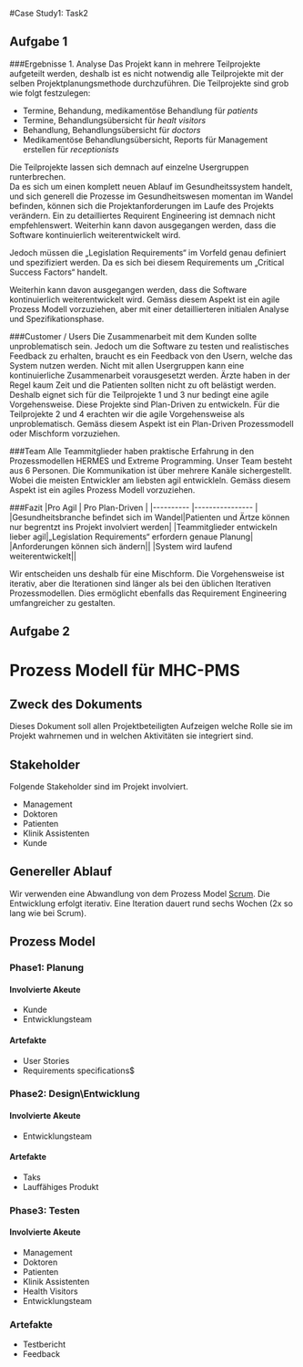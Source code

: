 #Case Study1: Task2

## Aufgabe 1

###Ergebnisse 1. Analyse
Das Projekt kann in mehrere Teilprojekte aufgeteilt werden, deshalb ist es nicht notwendig alle Teilprojekte mit der selben Projektplanungsmethode durchzuführen.
Die Teilprojekte sind grob wie folgt festzulegen:

* Termine, Behandung, medikamentöse Behandlung für *patients*
* Termine, Behandlungsübersicht für  *healt visitors*
* Behandlung, Behandlungsübersicht für *doctors*
* Medikamentöse Behandlungsübersicht, Reports für Management erstellen für *receptionists*

Die Teilprojekte lassen sich demnach auf einzelne Usergruppen runterbrechen.  
Da es sich um einen komplett neuen Ablauf im Gesundheitssystem handelt, und sich generell die Prozesse im Gesundheitswesen momentan im Wandel befinden, können sich die Projektanforderungen im Laufe des Projekts verändern. Ein zu detailliertes Requirent Engineering ist demnach nicht empfehlenswert.
Weiterhin kann davon ausgegangen werden, dass die Software kontinuierlich weiterentwickelt wird.

Jedoch müssen die „Legislation Requirements“ 	im Vorfeld genau definiert und spezifiziert werden. Da es sich bei diesem Requirements um „Critical Success Factors“ handelt.

Weiterhin kann davon ausgegangen werden, dass die Software kontinuierlich weiterentwickelt wird.
Gemäss diesem Aspekt ist ein agile Prozess Modell vorzuziehen, aber mit einer detaillierteren initialen Analyse und Spezifikationsphase. 

###Customer / Users
Die Zusammenarbeit mit dem Kunden sollte unproblematisch sein. Jedoch um die Software zu testen und realistisches Feedback zu erhalten, braucht es ein Feedback von den Usern, welche das System nutzen werden.
Nicht mit allen Usergruppen kann eine kontinuierliche Zusammenarbeit vorausgesetzt werden.
Ärzte haben in der Regel kaum Zeit und die Patienten sollten nicht zu oft belästigt werden.
Deshalb eignet sich für die Teilprojekte 1 und 3 nur bedingt eine agile Vorgehensweise.  Diese Projekte sind Plan-Driven zu entwickeln.
Für die Teilprojekte 2 und 4 erachten wir die agile Vorgehensweise als unproblematisch.
Gemäss diesem Aspekt ist ein Plan-Driven Prozessmodell oder Mischform vorzuziehen.

###Team
Alle Teammitglieder haben praktische Erfahrung in den Prozessmodellen HERMES und Extreme Programming.  Unser Team besteht aus 6 Personen. Die Kommunikation ist über mehrere Kanäle sichergestellt. Wobei die meisten Entwickler am liebsten agil entwickleln.
Gemäss diesem Aspekt ist ein agiles Prozess Modell vorzuziehen.

###Fazit
|Pro Agil   | Pro Plan-Driven |
|---------- |---------------- |
|Gesundheitsbranche befindet sich im Wandel|Patienten und Ärtze können nur begrentzt ins Projekt involviert werden|
|Teammitglieder entwickeln lieber agil|„Legislation Requirements“ erfordern genaue Planung|
|Anforderungen können sich ändern||
|System wird laufend weiterentwickelt||

Wir entscheiden uns deshalb für eine Mischform. Die Vorgehensweise ist iterativ, aber die Iterationen sind länger als bei den üblichen Iterativen Prozessmodellen. Dies ermöglicht ebenfalls das Requirement Engineering umfangreicher zu gestalten.

## Aufgabe 2

# Prozess Modell für MHC-PMS

## Zweck des Dokuments
Dieses Dokument soll allen Projektbeteiligten Aufzeigen welche Rolle sie im Projekt wahrnemen und in welchen Aktivitäten sie integriert sind.

## Stakeholder
Folgende Stakeholder sind im Projekt involviert.
- Management
- Doktoren
- Patienten
- Klinik Assistenten 
- Kunde

## Genereller Ablauf
Wir verwenden eine Abwandlung von dem Prozess Model [Scrum](http://de.wikipedia.org/wiki/Scrum).
Die Entwicklung erfolgt iterativ. Eine Iteration dauert rund sechs Wochen (2x so lang wie bei Scrum).

## Prozess Model

### Phase1: Planung

#### Involvierte Akeute
- Kunde
- Entwicklungsteam

#### Artefakte
- User Stories
- Requirements specifications$

### Phase2: Design\Entwicklung

#### Involvierte Akeute
- Entwicklungsteam

#### Artefakte
- Taks
- Lauffähiges Produkt

### Phase3: Testen

#### Involvierte Akeute
- Management
- Doktoren
- Patienten
- Klinik Assistenten
- Health Visitors
- Entwicklungsteam

### Artefakte
- Testbericht
- Feedback
